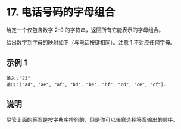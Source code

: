 # 17. 电话号码的字母组合

给定一个仅包含数字 2-9 的字符串，返回所有它能表示的字母组合。

给出数字到字母的映射如下（与电话按键相同）。注意 1 不对应任何字母。


## 示例 1

```
输入："23"
输出：["ad", "ae", "af", "bd", "be", "bf", "cd", "ce", "cf"].
```

## 说明

尽管上面的答案是按字典序排列的，但是你可以任意选择答案输出的顺序。

